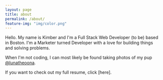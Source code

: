 ```yaml
---
layout: page
title: about
permalink: /about/
feature-img: "img/color.png"
---
```


Hello. My name is Kimber and I'm a Full Stack Web Developer (to be) based in Boston. I'm a Marketer turned Developer with a love for building things and solving problems.

When I'm not coding, I can most likely be found taking photos of my pup [@lunatheoona](https://www.instagram.com/lunathetoona/).

If you want to check out my full resume, click [here].
